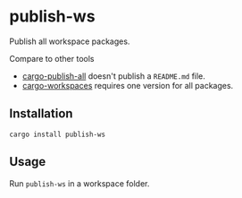 # publish-ws

Publish all workspace packages.

Compare to other tools

- [cargo-publish-all](https://gitlab.com/torkleyy/cargo-publish-all) doesn't publish a `README.md` file.
- [cargo-workspaces](https://github.com/pksunkara/cargo-workspaces) requires one version for all packages.

## Installation

```
cargo install publish-ws
```

## Usage

Run `publish-ws` in a workspace folder.
